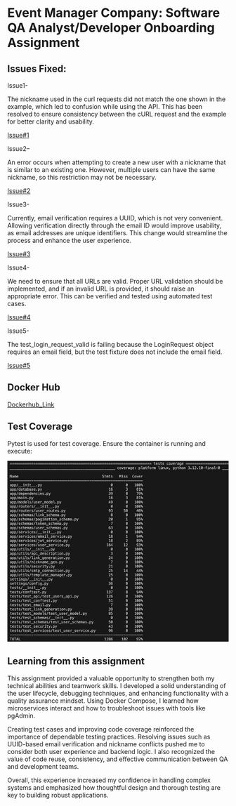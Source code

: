 # Event Manager Company: Software QA Analyst/Developer Onboarding Assignment

## Issues Fixed:

Issue1-

The nickname used in the curl requests did not match the one shown in the example, which led to confusion while using the API. This has been resolved to ensure consistency between the cURL request and the example for better clarity and usability.

[Issue#1](https://github.com/ASKANADE18/event_manager/issues/1)

Issue2– 

An error occurs when attempting to create a new user with a nickname that is similar to an existing one. However, multiple users can have the same nickname, so this restriction may not be necessary.

[Issue#2](https://github.com/ASKANADE18/event_manager/issues/8)

Issue3-

Currently, email verification requires a UUID, which is not very convenient. Allowing verification directly through the email ID would improve usability, as email addresses are unique identifiers. This change would streamline the process and enhance the user experience.

[Issue#3](https://github.com/ASKANADE18/event_manager/issues/10)

Issue4-

We need to ensure that all URLs are valid. Proper URL validation should be implemented, and if an invalid URL is provided, it should raise an appropriate error. This can be verified and tested using automated test cases.

[Issue#4](https://github.com/ASKANADE18/event_manager/issues/12)

Issue5-

The test_login_request_valid is failing because the LoginRequest object requires an email field, but the test fixture does not include the email field.

[Issue#5](https://github.com/ASKANADE18/event_manager/issues/16)

## Docker Hub
[Dockerhub_Link](https://hub.docker.com/repository/docker/askanade18/event_managerapi/general)

## Test Coverage
Pytest is used for test coverage. Ensure the container is running and execute:

![Test Coverage](Pytest_cov.png)

## Learning from this assignment
This assignment provided a valuable opportunity to strengthen both my technical abilities and teamwork skills. I developed a solid understanding of the user lifecycle, debugging techniques, and enhancing functionality with a quality assurance mindset. Using Docker Compose, I learned how microservices interact and how to troubleshoot issues with tools like pgAdmin.

Creating test cases and improving code coverage reinforced the importance of dependable testing practices. Resolving issues such as UUID-based email verification and nickname conflicts pushed me to consider both user experience and backend logic. I also recognized the value of code reuse, consistency, and effective communication between QA and development teams.

Overall, this experience increased my confidence in handling complex systems and emphasized how thoughtful design and thorough testing are key to building robust applications.
